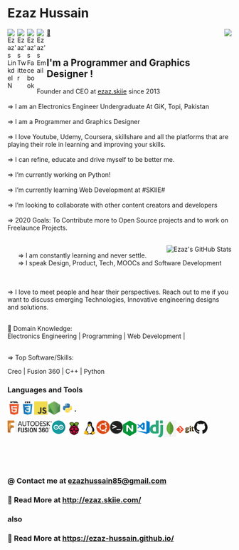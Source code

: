 

<!--
**ezaz-hussain/ezaz_hussain* is a ✨ _special_ ✨ repository because its `README.md` (this file) appears on your GitHub profile.

Here are some ideas to get you started:

- 🔭 I’m currently working on ...
- 🌱 I’m currently learning ...
- 👯 I’m looking to collaborate on ...
- 🤔 I’m looking for help with ...
- 💬 Ask me about ...
- 📫 How to reach me: ...
- 😄 Pronouns: ...
- ⚡ Fun fact: ...
-->

# Ezaz Hussain




<img align="right" src="https://profile-counter.glitch.me/ezaz-hussain/count.svg" />

<a href="https://www.linkedin.com/in/ezaz-hussain-64987b19a/">
  <img align="left" alt="Ezaz's LinkdeIN" width="22px" src="https://cdn.jsdelivr.net/npm/simple-icons@v3/icons/linkedin.svg" />
</a>
<a href="https://twitter.com/ezazhussain85">
  <img align="left" alt="Ezaz's Twitter" width="22px" src="https://cdn.jsdelivr.net/npm/simple-icons@v3/icons/twitter.svg" />
</a>
<a href="https://www.facebook.com/ezaz.hussain.39">
  <img align="left" alt="Ezaz's Facebook" width="22px" src="https://cdn.jsdelivr.net/npm/simple-icons@v3/icons/facebook.svg" />
</a>
<a href="mailto:ezazhussain85@gmail.com">
  <img align="left" alt="Ezaz's Email" width="22px" src="https://cdn.jsdelivr.net/npm/simple-icons@v3/icons/gmail.svg" />
</a>
<a href="https://ezaz-hussain.github.io">🔗</a>
 <br /><br />
 
## I'm a Programmer and Graphics Designer !
 Founder and CEO at <a href="http://ezaz.skiie.com/">ezaz.skiie</a> since 2013
<br /><br />
=> I am an Electronics Engineer Undergraduate At GiK, Topi, Pakistan
<br /><br />
=> I am a Programmer and Graphics Designer
<br /><br />
=> I love Youtube, Udemy, Coursera, skillshare and all the platforms that are playing their role in learning and improving your skills. 
<br /><br />
=> I can refine, educate and drive myself to be better me.
 <br /><br />
=> I’m currently working on Python!
 <br /><br />
=> I’m currently learning Web Development at #SKIIE#
 <br /><br />
=> I’m looking to collaborate with other content creators and developers
 <br /><br />
=> 2020 Goals: To Contribute more to Open Source projects and to work on Freelaunce Projects.


<br /><img src="https://github-readme-stats.vercel.app/api?username=ezaz-hussain&show_icons=true&hide_border=true&theme=vue" alt=" Ezaz's GitHub Stats" align="right">


 &nbsp;  &nbsp;  &nbsp;  => I am constantly learning and never settle.<br />
 &nbsp;  &nbsp;  &nbsp;  => I speak Design, Product, Tech, MOOCs and Software Development<br />
 <br /><br />
 
=> I love to meet people and hear their perspectives. Reach out to me if you want to discuss emerging Technologies, Innovative engineering designs and solutions.
 <br /><br />
 
👀 Domain Knowledge:<br />
Electronics Engineering | Programming | Web Development |
 <br /><br />
 
=> Top Software/Skills:<br />

Creo | Fusion 360 | C++ | Python







<h3>Languages and Tools</h3>

<img align="left" alt="HTML5" width="30px" src="https://github.com/HuzaifaIrfan/HuzaifaIrfan/blob/master/img/html.png" />
<img align="left" alt="CSS3" width="30px" src="https://github.com/HuzaifaIrfan/HuzaifaIrfan/blob/master/img/css.png" />
<img align="left" alt="JavaScript" width="30px" src="https://github.com/HuzaifaIrfan/HuzaifaIrfan/blob/master/img/javascript.png" />
<img align="left" alt="Node.js" width="30px" src="https://github.com/HuzaifaIrfan/HuzaifaIrfan/blob/master/img/nodejs.png" />
<img align="left" alt="Python" width="30px" src="https://github.com/HuzaifaIrfan/HuzaifaIrfan/blob/master/img/python.png" />



<h3>.</h3>

<img align="left" alt="Fusion 360" width="100px" src="https://github.com/HuzaifaIrfan/HuzaifaIrfan/blob/master/img/fusion360.png" />
<img align="left" alt="Arduino" width="30px" src="https://github.com/HuzaifaIrfan/HuzaifaIrfan/blob/master/img/arduino.png" />
<img align="left" alt="Raspberry PI" width="40px" src="https://github.com/HuzaifaIrfan/HuzaifaIrfan/blob/master/img/raspi.png" />
<img align="left" alt="Linux" width="30px" src="https://github.com/HuzaifaIrfan/HuzaifaIrfan/blob/master/img/linux.png" />
<img align="left" alt="Ubuntu" width="30px" src="https://github.com/HuzaifaIrfan/HuzaifaIrfan/blob/master/img/ubuntu.png" />
<img align="left" alt="Terminal" width="30px" src="https://github.com/HuzaifaIrfan/HuzaifaIrfan/blob/master/img/terminal.png" />
<img align="left" alt="Nginx" width="30px" src="https://github.com/HuzaifaIrfan/HuzaifaIrfan/blob/master/img/nginx.png" />
<img align="left" alt="Visual Studio Code" width="30px" src="https://github.com/HuzaifaIrfan/HuzaifaIrfan/blob/master/img/visual-studio-code.png" />
<img align="left" alt="Django" width="30px" src="https://github.com/HuzaifaIrfan/HuzaifaIrfan/blob/master/img/django.png" />
<img align="left" alt="MongoDB" width="30px" src="https://github.com/HuzaifaIrfan/HuzaifaIrfan/blob/master/img/mongodb.jpeg" />
<img align="left" alt="Git" width="40px" src="https://github.com/HuzaifaIrfan/HuzaifaIrfan/blob/master/img/git.png" />
<img align="left" alt="GitHub" width="30px" src="https://github.com/HuzaifaIrfan/HuzaifaIrfan/blob/master/img/github.png" />

<!--
<img align="left" alt="Sass" width="30px" src="https://github.com/HuzaifaIrfan/HuzaifaIrfan/blob/master/img/sass.png" />

<img align="left" alt="React" width="30px" src="https://github.com/HuzaifaIrfan/HuzaifaIrfan/blob/master/img/react.png" />
-->
<!--
<img align="left" alt="SQL" width="30px" src="https://github.com/HuzaifaIrfan/HuzaifaIrfan/blob/master/img/sql.png" />
<img align="left" alt="MySQL" width="30px" src="https://github.com/HuzaifaIrfan/HuzaifaIrfan/blob/master/img/mysql.png" />
-->

 <br /><br />
<br /><br />
<br /><br />

### @ Contact me at <a href="mailto:ezaz.skiie.com">ezazhussain85@gmail.com</a>
 
 
### 🔗 Read More at http://ezaz.skiie.com/
###                 also
### 🔗 Read More at https://ezaz-hussain.github.io/


